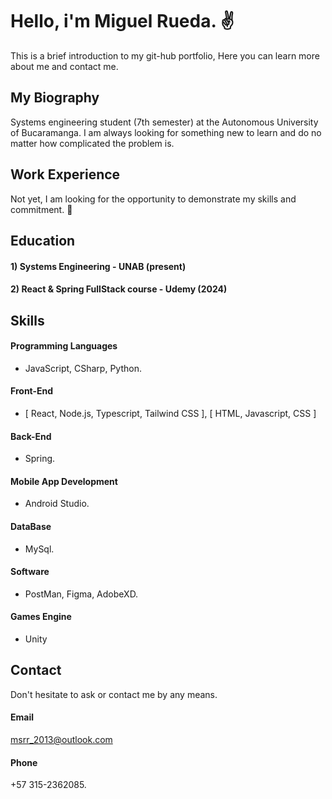 # Hello, i'm Miguel Rueda. ✌️

This is a brief introduction to my git-hub portfolio, Here you can learn more about me and contact me.

##  My Biography

Systems engineering student (7th semester) at the Autonomous University of Bucaramanga. I am always looking for something new to learn and do no matter how complicated the problem is.
## Work Experience

Not yet, I am looking for the opportunity to demonstrate my skills and commitment. 💪
## Education

#### 1) Systems Engineering - UNAB (present)
#### 2) React & Spring FullStack course - Udemy (2024)
## Skills

#### Programming Languages
+ JavaScript, CSharp, Python.
#### Front-End 
+ [ React, Node.js, Typescript, Tailwind CSS ], [ HTML, Javascript, CSS ]
#### Back-End
+ Spring.
#### Mobile App Development
+ Android Studio.
#### DataBase
+ MySql.
#### Software
+ PostMan, Figma, AdobeXD.
#### Games Engine
+ Unity 

## Contact

Don't hesitate to ask or contact me by any means.

#### Email
msrr_2013@outlook.com
#### Phone
+57 315-2362085. 
